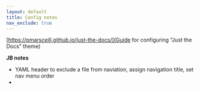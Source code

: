 ```yaml
---
layout: default
title: Config notes
nav_exclude: true
---
```


[https://pmarsceill.github.io/just-the-docs/](Guide for configuring "Just the Docs" theme)

**JB notes**
- YAML header to exclude a file from naviation, assign navigation title, set nav menu order
- 
